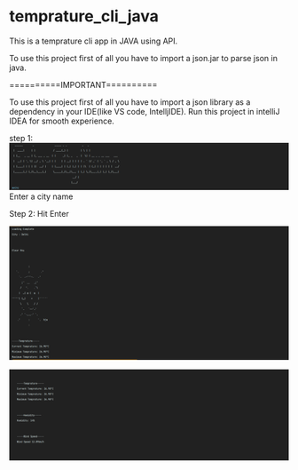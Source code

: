 # temprature_cli_java
This is a temprature cli app in JAVA using API.

To use this project first of all you have to import a json.jar to parse json in java.

==========IMPORTANT==========

To use this project first of all you have to import a json library as a dependency in your IDE(like VS code, IntelljIDE).
Run this project in intelliJ IDEA for smooth experience.

step 1:
![](image/1.png)
Enter a city name

Step 2: 
Hit Enter

![](image/2.png)

![](image/3.png)


